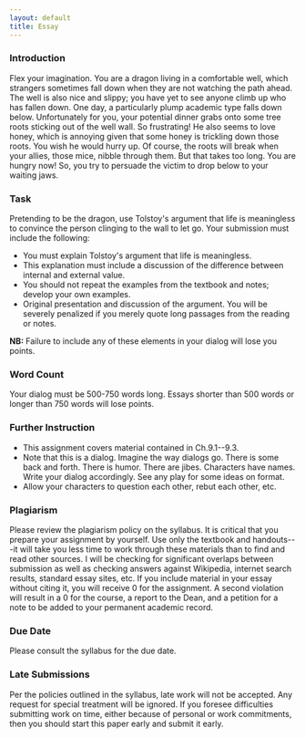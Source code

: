 ```yaml
---
layout: default
title: Essay
---
```


 

### Introduction

Flex your imagination. You are a dragon living in a comfortable well, which strangers sometimes fall down when they are not watching the path ahead. The well is also nice and slippy; you have yet to see anyone climb up who has fallen down. One day, a particularly plump academic type falls down below. Unfortunately for you, your potential dinner grabs onto some tree roots sticking out of the well wall. So frustrating! He also seems to love honey, which is annoying given that some honey is trickling down those roots. You wish he would hurry up. Of course, the roots will break when your allies, those mice, nibble through them. But that takes too long. You are hungry now! So, you try to persuade the victim to drop below to your waiting jaws. 

### Task

Pretending to be the dragon, use Tolstoy's argument that life is meaningless to convince the person clinging to the wall to let go. Your submission must include the following:

+ You must explain Tolstoy's argument that life is meaningless. 
+ This explanation must include a discussion of the difference between internal and external value. 
+ You should not repeat the examples from the textbook and notes; develop your own examples. 
+ Original presentation and discussion of the argument. You will be severely penalized if you merely quote long passages from the reading or notes.  

**NB:** Failure to include any of these elements in your dialog will lose you points. 




### Word Count

Your dialog must be 500-750 words long. Essays shorter than 500 words or longer than 750 words will lose points.

### Further Instruction

+ This assignment covers material contained in Ch.9.1--9.3.
+ Note that this is a dialog. Imagine the way dialogs go. There is some back and forth. There is humor. There are jibes. Characters have names. Write your dialog accordingly. See any play for some ideas on format. 
+ Allow your characters to question each other, rebut each other, etc.
   



### Plagiarism

Please review the plagiarism policy on the syllabus. It is critical that you prepare your assignment by yourself. Use only the textbook and handouts---it will take you less time to work through these materials than to find and read other sources. I will be checking for significant overlaps between submission as well as checking answers against Wikipedia, internet search results, standard essay sites, etc. If you include material in your essay without citing it, you will receive 0 for the assignment. A second violation will result in a 0 for the course, a report to the Dean, and a petition for a note to be added to your permanent academic record. 

### Due Date
Please consult the syllabus for the due date.

### Late Submissions

Per the policies outlined in the syllabus, late work will not be accepted. Any request for special treatment will be ignored. If you foresee difficulties submitting work on time, either because of personal or work commitments, then you should start this paper early and submit it early. 






